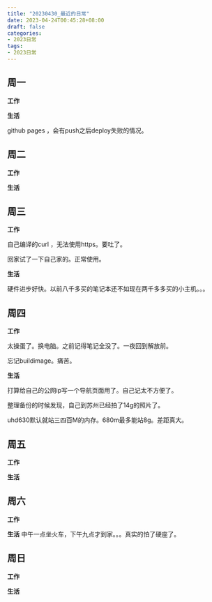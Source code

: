 ```yaml
---
title: "20230430_最近的日常"
date: 2023-04-24T00:45:28+08:00
draft: false
categories:
- 2023日常
tags:
- 2023日常
---
```



## 周一

**工作**



**生活**

github pages ，会有push之后deploy失败的情况。

## 周二

**工作**



**生活**


## 周三


**工作**

自己编译的curl ，无法使用https。要吐了。

回家试了一下自己家的。正常使用。

**生活**

硬件进步好快。以前八千多买的笔记本还不如现在两千多多买的小主机。。。



## 周四


**工作**

太操蛋了。换电脑。之前记得笔记全没了。一夜回到解放前。

忘记buildimage。痛苦。

**生活**

打算给自己的公网ip写一个导航页面用了。自己记太不方便了。

整理备份的时候发现，自己到苏州已经拍了14g的照片了。

uhd630默认就站三四百M的内存。680m最多能站8g。差距真大。

## 周五


**工作**



**生活**


## 周六


**工作**



**生活**
中午一点坐火车，下午九点才到家。。。真实的怕了硬座了。

## 周日


**工作**



**生活**



